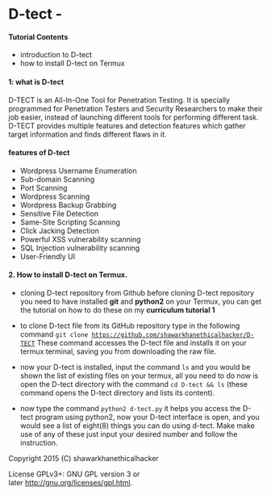 # D-tect - 

#### Tutorial Contents
- introduction to D-tect 
- how to install D-tect on Termux

#### 1: what is D-tect
D-TECT is an All-In-One Tool for Penetration Testing. It is specially programmed for Penetration Testers and Security Researchers to make their job easier, instead of launching different tools for performing different task. D-TECT provides multiple features and detection features which gather target information and finds different flaws in it. 

#### features of D-tect
- Wordpress Username Enumeration
- Sub-domain Scanning
- Port Scanning
- Wordpress Scanning
- Wordpress Backup Grabbing
- Sensitive File Detection
- Same-Site Scripting Scanning
- Click Jacking Detection
- Powerful XSS vulnerability scanning
- SQL Injection vulnerability scanning
- User-Friendly UI

#### 2. How to install D-tect on Termux. 
- cloning D-tect repository from Github
before cloning D-tect repository you need to have installed **git** and **python2** on your Termux, you can get the tutorial on how to do these on my **curriculum tutorial 1**
- to clone D-tect file from its GitHub repository type in the following command <code>git clone https://github.com/shawarkhanethicalhacker/D-TECT</code>
These command accesses the D-tect file and installs it on your termux terminal, saving you from downloading the raw file. 

- now your D-tect is installed,  input the command <code>ls</code> and you would be shown the list of existing files on your termux, all you need to do now is open the D-tect directory with the command <code>cd D-tect && ls</code> (these command opens the D-tect directory and lists its content). 
- now type the command <code>python2 d-tect.py</code> it helps you access the D-tect program using python2, now your D-tect interface is open, and you would see a list of eight(8)  things you can do using d-tect. Make make use of any of these just input your desired number and follow the instruction. 


Copyright 2015 (C) shawarkhanethicalhacker

License GPLv3+: GNU GPL version 3 or later http://gnu.org/licenses/gpl.html.

